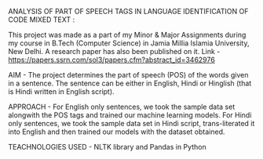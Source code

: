 ANALYSIS OF PART OF SPEECH TAGS IN LANGUAGE IDENTIFICATION OF CODE MIXED TEXT :

This project was made as a part of my Minor & Major Assignments during my course in B.Tech (Computer Science) in Jamia Millia Islamia University, New Delhi.
A research paper has also been published on it. Link - https://papers.ssrn.com/sol3/papers.cfm?abstract_id=3462976

AIM - The project determines the part of speech (POS) of the words given in a sentence. The sentence can be either in English, Hindi or Hinglish (that is Hindi
written in English script).

APPROACH - 
For English only sentences, we took the sample data set alongwith the POS tags and trained our machine learning models.
For Hindi only sentences, we took the sample data set in Hindi script, trans-literated it into English and then trained our models with the dataset obtained.

TEACHNOLOGIES USED - 
NLTK library and Pandas in Python
